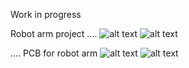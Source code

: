 Work in progress

Robot arm project
....
![alt text](https://i.imgur.com/gVJ1zBk.png) 
![alt text](https://i.imgur.com/n4owr1C.png) 

....
PCB for robot arm
![alt text](https://i.imgur.com/6VJu5KX.png) 
![alt text](https://i.imgur.com/OsXR7f7.png) 
